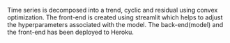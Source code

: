 Time series is decomposed into a trend, cyclic and residual using convex optimization. The front-end is created using streamlit which helps to adjust the 
hyperparameters associated with the model. The back-end(model) and the front-end has been deployed to Heroku. 
